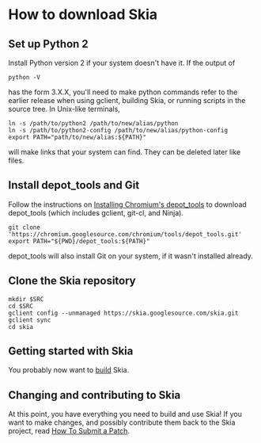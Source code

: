 How to download Skia
====================

Set up Python 2
---------------

Install Python version 2 if your system doesn't have it. If the output of

    python -V

has the form 3.X.X, you'll need to make python commands refer to the earlier
release when using gclient, building Skia, or running scripts in the source
tree. In Unix-like terminals,

    ln -s /path/to/python2 /path/to/new/alias/python
    ln -s /path/to/python2-config /path/to/new/alias/python-config
    export PATH="path/to/new/alias:${PATH}"

will make links that your system can find. They can be deleted later like files.

Install depot_tools and Git
---------------------------

Follow the instructions on [Installing Chromium's
depot_tools](http://www.chromium.org/developers/how-tos/install-depot-tools)
to download depot_tools (which includes gclient, git-cl, and Ninja).

    git clone 'https://chromium.googlesource.com/chromium/tools/depot_tools.git'
    export PATH="${PWD}/depot_tools:${PATH}"

depot_tools will also install Git on your system, if it wasn't installed
already.

Clone the Skia repository
-------------------------

    mkdir $SRC
    cd $SRC
    gclient config --unmanaged https://skia.googlesource.com/skia.git
    gclient sync
    cd skia

Getting started with Skia
-------------------------

You probably now want to [build](./build) Skia.

Changing and contributing to Skia
---------------------------------

At this point, you have everything you need to build and use Skia!  If
you want to make changes, and possibly contribute them back to the Skia
project, read [How To Submit a Patch](../dev/contrib/submit).
